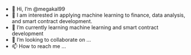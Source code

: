 - 👋 Hi, I’m @megakal99
- 👀 I am interested in applying machine learning to finance, data analysis, and smart contract development.
- 🌱 I’m currently learning machine learning and smart contract development
- 💞️ I’m looking to collaborate on ...
- 📫 How to reach me ...

<!---
megakal99/megakal99 is a ✨ special ✨ repository because its `README.md` (this file) appears on your GitHub profile.
You can click the Preview link to take a look at your changes.
--->
